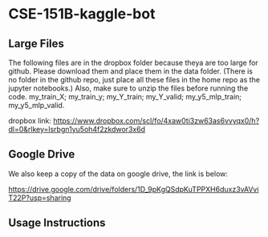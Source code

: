 # CSE-151B-kaggle-bot
## Large Files
The following files are in the dropbox folder because theya are too large for github. Please download them and place them in the data folder. (There is no folder in the github repo, just place all these files in the home repo as the jupyter notebooks.) Also, make sure to unzip the files before running the code. 
my_train_X; my_train_y; my_Y_train; my_Y_valid; my_y5_mlp_train; my_y5_mlp_valid.

dropbox link: https://www.dropbox.com/scl/fo/4xaw0ti3zw63as6vvyqx0/h?dl=0&rlkey=lsrbgn1yu5oh4f2zkdwor3x6d

## Google Drive
We also keep a copy of the data on google drive, the link is below:

https://drive.google.com/drive/folders/1D_9pKgQSdpKuTPPXH6duxz3vAVviT22P?usp=sharing

## Usage Instructions


